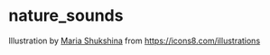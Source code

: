 # nature_sounds

Illustration by [Maria Shukshina](https://icons8.com/illustrations/author/8EFXLhT3w7gp) 
from https://icons8.com/illustrations